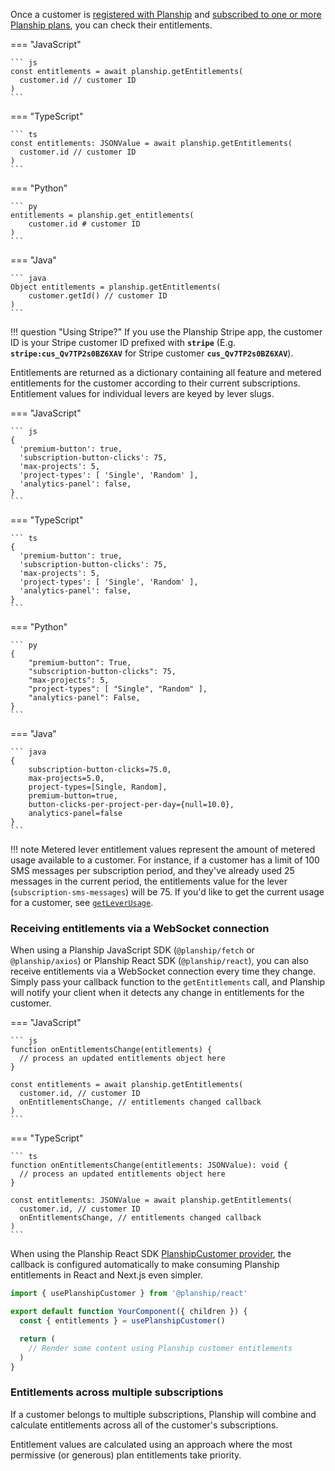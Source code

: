 Once a customer is [registered with Planship](customers.md) and [subscribed to one or more Planship plans](subscriptions.md), you can check their entitlements.

=== "JavaScript"

    ``` js
    const entitlements = await planship.getEntitlements(
      customer.id // customer ID
    )
    ```

=== "TypeScript"

    ``` ts
    const entitlements: JSONValue = await planship.getEntitlements(
      customer.id // customer ID
    )
    ```

=== "Python"

    ``` py
    entitlements = planship.get_entitlements(
        customer.id # customer ID
    )
    ```

=== "Java"

    ``` java
    Object entitlements = planship.getEntitlements(
        customer.getId() // customer ID
    )
    ```
!!! question "Using Stripe?"
    If you use the Planship Stripe app, the customer ID is your Stripe customer ID prefixed with **`stripe`** (E.g. **`stripe:cus_Qv7TP2s0BZ6XAV`** for Stripe customer **`cus_Qv7TP2s0BZ6XAV`**).

Entitlements are returned as a dictionary containing all feature and metered entitlements for the customer according to their current subscriptions. Entitlement values for individual levers are keyed by lever slugs.

=== "JavaScript"

    ``` js
    {
      'premium-button': true,
      'subscription-button-clicks': 75,
      'max-projects': 5,
      'project-types': [ 'Single', 'Random' ],
      'analytics-panel': false,
    }
    ```

=== "TypeScript"

    ``` ts
    {
      'premium-button': true,
      'subscription-button-clicks': 75,
      'max-projects': 5,
      'project-types': [ 'Single', 'Random' ],
      'analytics-panel': false,
    }
    ```

=== "Python"

    ``` py
    {
        "premium-button": True,
        "subscription-button-clicks": 75,
        "max-projects": 5,
        "project-types": [ "Single", "Random" ],
        "analytics-panel": False,
    }
    ```

=== "Java"

    ``` java
    {
        subscription-button-clicks=75.0,
        max-projects=5.0,
        project-types=[Single, Random],
        premium-button=true,
        button-clicks-per-project-per-day={null=10.0},
        analytics-panel=false
    }
    ```

!!! note
    Metered lever entitlement values represent the amount of metered usage available to a customer. For instance, if a customer has a limit of 100 SMS messages per subscription period, and they've already used 25 messages in the current period, the entitlements value for the lever (`subscription-sms-messages`) will be 75. If you'd like to get the current usage for a customer, see [`getLeverUsage`](usage.md#check-current-usage).

### Receiving entitlements via a WebSocket connection

When using a Planship JavaScript SDK (`@planship/fetch` or `@planship/axios`) or Planship React SDK (`@planship/react`), you can also receive entitlements via a WebSocket connection every time they change. Simply pass your callback function to the `getEntitlements` call, and Planship will notify your client when it detects any change in entitlements for the customer.

=== "JavaScript"

    ``` js
    function onEntitlementsChange(entitlements) {
      // process an updated entitlements object here
    }

    const entitlements = await planship.getEntitlements(
      customer.id, // customer ID
      onEntitlementsChange, // entitlements changed callback
    )
    ```

=== "TypeScript"

    ``` ts
    function onEntitlementsChange(entitlements: JSONValue): void {
      // process an updated entitlements object here
    }

    const entitlements: JSONValue = await planship.getEntitlements(
      customer.id, // customer ID
      onEntitlementsChange, // entitlements changed callback
    )
    ```

When using the Planship React SDK [PlanshipCustomer provider](https://github.com/planship/planship-react?tab=readme-ov-file#planshipcustomer-context-provider), the callback is configured automatically to make consuming Planship entitlements in React and Next.js even simpler.

```js
import { usePlanshipCustomer } from '@planship/react'

export default function YourComponent({ children }) {
  const { entitlements } = usePlanshipCustomer()

  return (
    // Render some content using Planship customer entitlements
  )
}
```

### Entitlements across multiple subscriptions

If a customer belongs to multiple subscriptions, Planship will combine and calculate entitlements across all of the customer's subscriptions.

Entitlement values are calculated using an approach where the most permissive (or generous) plan entitlements take priority.
